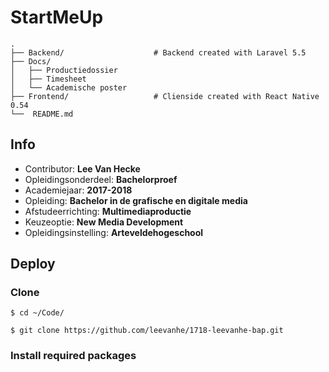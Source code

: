 StartMeUp
==================================

    .
    ├── Backend/					# Backend created with Laravel 5.5
    ├── Docs/
	│   ├── Productiedossier
	│   ├── Timesheet
	│	└── Academische poster
    ├── Frontend/					# Clienside created with React Native 0.54
    └──  README.md

## Info

- Contributor: **Lee Van Hecke**
- Opleidingsonderdeel: **Bachelorproef**
- Academiejaar: **2017-2018**
- Opleiding: **Bachelor in de grafische en digitale media**
- Afstudeerrichting: **Multimediaproductie**
- Keuzeoptie: **New Media Development**
- Opleidingsinstelling: **Arteveldehogeschool**

## Deploy

### Clone

```
$ cd ~/Code/
```

```
$ git clone https://github.com/leevanhe/1718-leevanhe-bap.git
```

### Install required packages